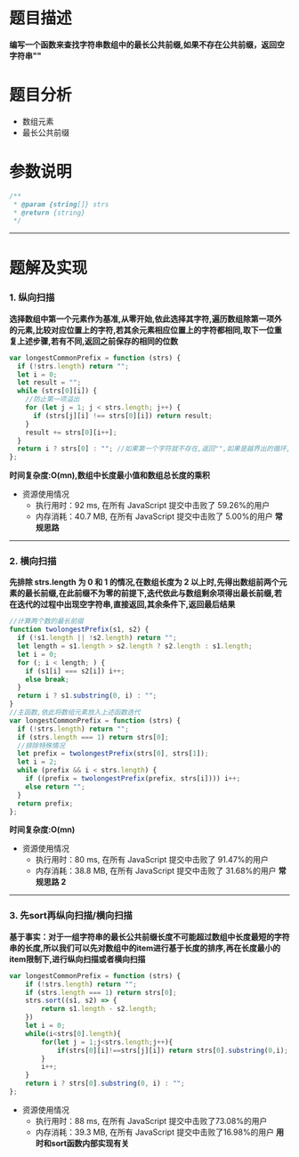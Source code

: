 # 题目描述

**编写一个函数来查找字符串数组中的最长公共前缀,如果不存在公共前缀，返回空字符串""**

# 题目分析

- 数组元素
- 最长公共前缀

# 参数说明

```js
/**
 * @param {string[]} strs
 * @return {string}
 */
```
---
# 题解及实现

### 1. 纵向扫描
   **选择数组中第一个元素作为基准,从零开始,依此选择其字符,遍历数组除第一项外的元素,比较对应位置上的字符,若其余元素相应位置上的字符都相同,取下一位重复上述步骤,若有不同,返回之前保存的相同的位数**

```js
var longestCommonPrefix = function (strs) {
  if (!strs.length) return "";
  let i = 0;
  let result = "";
  while (strs[0][i]) {
    //防止第一项溢出
    for (let j = 1; j < strs.length; j++) {
      if (strs[j][i] !== strs[0][i]) return result;
    }
    result += strs[0][i++];
  }
  return i ? strs[0] : ""; //如果第一个字符就不存在,返回"",如果是越界出的循环,返回完整的第一个item
};
```

**时间复杂度:O(mn),数组中长度最小值和数组总长度的乘积**

- 资源使用情况
  - 执行用时：92 ms, 在所有 JavaScript 提交中击败了 59.26%的用户
  - 内存消耗：40.7 MB, 在所有 JavaScript 提交中击败了 5.00%的用户
    **常规思路**
---
### 2. 横向扫描
   **先排除 strs.length 为 0 和 1 的情况,在数组长度为 2 以上时,先得出数组前两个元素的最长前缀,在此前缀不为零的前提下,迭代依此与数组剩余项得出最长前缀,若在迭代的过程中出现空字符串,直接返回,其余条件下,返回最后结果**

```js
//计算两个数的最长前缀
function twolongestPrefix(s1, s2) {
  if (!s1.length || !s2.length) return "";
  let length = s1.length > s2.length ? s2.length : s1.length;
  let i = 0;
  for (; i < length; ) {
    if (s1[i] === s2[i]) i++;
    else break;
  }
  return i ? s1.substring(0, i) : "";
}
//主函数,依此将数组元素放入上述函数迭代
var longestCommonPrefix = function (strs) {
  if (!strs.length) return "";
  if (strs.length === 1) return strs[0];
  //排除特殊情况
  let prefix = twolongestPrefix(strs[0], strs[1]);
  let i = 2;
  while (prefix && i < strs.length) {
    if ((prefix = twolongestPrefix(prefix, strs[i]))) i++;
    else return "";
  }
  return prefix;
};
```

**时间复杂度:O(mn)**

- 资源使用情况
  - 执行用时：80 ms, 在所有 JavaScript 提交中击败了 91.47%的用户
  - 内存消耗：38.8 MB, 在所有 JavaScript 提交中击败了 31.68%的用户
    **常规思路 2**
---
### 3. 先sort再纵向扫描/横向扫描
   **基于事实：对于一组字符串的最长公共前缀长度不可能超过数组中长度最短的字符串的长度,所以我们可以先对数组中的item进行基于长度的排序,再在长度最小的item限制下,进行纵向扫描或者横向扫描**

```js
var longestCommonPrefix = function (strs) {
    if (!strs.length) return "";
    if (strs.length === 1) return strs[0];
    strs.sort((s1, s2) => {
        return s1.length - s2.length;
    })
    let i = 0;
    while(i<strs[0].length){
        for(let j = 1;j<strs.length;j++){
            if(strs[0][i]!==strs[j][i]) return strs[0].substring(0,i);
        }
        i++;
    }    
    return i ? strs[0].substring(0, i) : "";
};
```
- 资源使用情况
  + 执行用时：88 ms, 在所有 JavaScript 提交中击败了73.08%的用户
  + 内存消耗：39.3 MB, 在所有 JavaScript 提交中击败了16.98%的用户
  **用时和sort函数内部实现有关**
